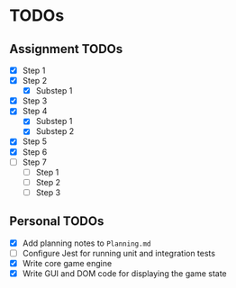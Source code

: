 # TODOs

## Assignment TODOs

- [x] Step 1
- [x] Step 2
  - [x] Substep 1
- [x] Step 3
- [x] Step 4
  - [x] Substep 1
  - [x] Substep 2
- [x] Step 5
- [x] Step 6
- [ ] Step 7
  - [ ] Step 1
  - [ ] Step 2
  - [ ] Step 3

## Personal TODOs

- [x] Add planning notes to `Planning.md`
- [ ] Configure Jest for running unit and integration tests
- [x] Write core game engine
- [x] Write GUI and DOM code for displaying the game state
